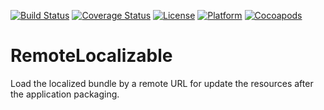 [![Build Status](https://api.travis-ci.org/hyukhur/RemoteLocalizable.png)](https://travis-ci.org/hyukhur/RemoteLocalizable)
[![Coverage Status](https://img.shields.io/coveralls/hyukhur/RemoteLocalizable.svg)](https://coveralls.io/r/hyukhur/RemoteLocalizable?branch=master)
[![License](https://go-shields.herokuapp.com/license-MIT-blue.png)](http://opensource.org/licenses/MIT) [![Platform](https://cocoapod-badges.herokuapp.com/p/RemoteLocalizable/badge.png)](https://github.com/hyukhur/RemoteLocalizable/tree/master/RemoteLocalizable/Classes)
[![Cocoapods](http://img.shields.io/cocoapods/p/RemoteLocalizable.svg)](http://cocoapods.org/?q=on%3Aios%20RemoteLocalizable)&nbsp;


RemoteLocalizable
=================

Load the localized bundle by a remote URL for update the resources after the application packaging.
